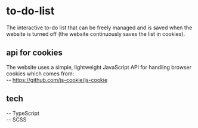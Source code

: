 # to-do-list

The interactive to-do list that can be freely managed and is saved when the website is turned off (the website continuously saves the list in cookies).

## api for cookies

The website uses a simple, lightweight JavaScript API for handling browser cookies which comes from: <br>
-- https://github.com/js-cookie/js-cookie

## tech

-- TypeScript <br>
-- SCSS <br>


